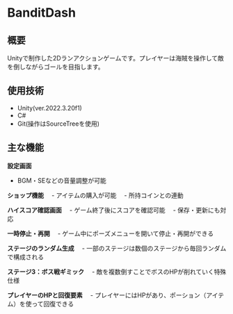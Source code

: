 # BanditDash

## 概要
Unityで制作した2Dランアクションゲームです。プレイヤーは海賊を操作して敵を倒しながらゴールを目指します。

## 使用技術
- Unity(ver.2022.3.20f1)
- C#
- Git(操作はSourceTreeを使用)

## 主な機能
**設定画面**
  - BGM・SEなどの音量調整が可能

**ショップ機能**
　- アイテムの購入が可能
　- 所持コインとの連動

**ハイスコア確認画面**
　- ゲーム終了後にスコアを確認可能
　- 保存・更新にも対応

**一時停止・再開**
　- ゲーム中にポーズメニューを開いて停止・再開ができる

**ステージのランダム生成**
　- 一部のステージは数個のステージから毎回ランダムで構成される

**ステージ3：ボス戦ギミック**
　- 敵を複数倒すことでボスのHPが削れていく特殊仕様
 
**プレイヤーのHPと回復要素**
　- プレイヤーにはHPがあり、ポーション（アイテム）を使って回復できる
　
